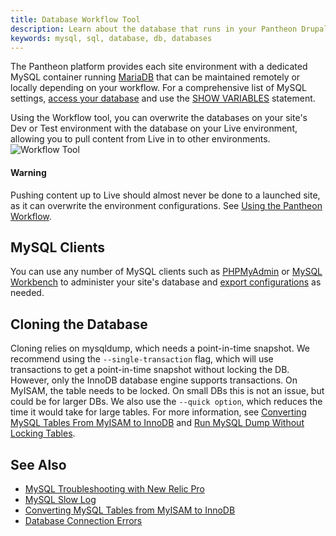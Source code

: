 ```yaml
---
title: Database Workflow Tool
description: Learn about the database that runs in your Pantheon Drupal or WordPress site.
keywords: mysql, sql, database, db, databases
---
```

The Pantheon platform provides each site environment with a dedicated MySQL container running [MariaDB](http://en.wikipedia.org/wiki/MariaDB) that can be maintained remotely or locally depending on your workflow. For a comprehensive list of MySQL settings, [access your database](/docs/articles/local/accessing-mysql-databases/#database-connection-information) and use the [SHOW VARIABLES](http://dev.mysql.com/doc/refman/5.0/en/show-variables.html) statement.

Using the Workflow tool, you can overwrite the databases on your site's Dev or Test environment with the database on your Live environment, allowing you to pull content from Live in to other environments.
![Workflow Tool](/source/docs/assets/images/interface-workflow-tool.png)
<div class="alert alert-danger"><h4>Warning</h4>
Pushing content up to Live should almost never be done to a launched site, as it can overwrite the environment configurations. See <a href="https://pantheon.io/docs/articles/sites/code/using-the-pantheon-workflow/">Using the Pantheon Workflow</a>. </div>

## MySQL Clients
You can use any number of MySQL clients such as [PHPMyAdmin](/docs/articles/local/using-phpmyadmin-to-locally-administer-a-database/) or [MySQL Workbench](/docs/articles/local/using-mysql-workbench-to-access-a-database/) to  administer your site's database
and [export configurations](/docs/articles/sites/code/using-the-pantheon-workflow/#exporting-configuration) as needed.

## Cloning the Database
Cloning relies on mysqldump, which needs a point-in-time snapshot. We recommend using the `--single-transaction` flag, which will use transactions to get a point-in-time snapshot without locking the DB. However, only the InnoDB database engine supports transactions. On MyISAM, the table needs to be locked. On small DBs this is not an issue, but could be for larger DBs. We also use the `--quick option`, which reduces the time it would take for large tables. For more information, see [Converting MySQL Tables From MyISAM to InnoDB](https://pantheon.io/docs/articles/sites/database/myisam-to-innodb/) and [Run MySQL Dump Without Locking Tables](http://stackoverflow.com/questions/104612/run-mysqldump-without-locking-tables).

## See Also
- [MySQL Troubleshooting with New Relic Pro](/docs/articles/sites/newrelic/mysql-troubleshooting-with-new-relic-pro/)
- [MySQL Slow Log](/docs/articles/sites/logs/mysql-slow-log/)
- [Converting MySQL Tables from MyISAM to InnoDB](/docs/articles/sites/database/myisam-to-innodb/)
- [Database Connection Errors](/docs/articles/sites/database/database-connection-errors/)

